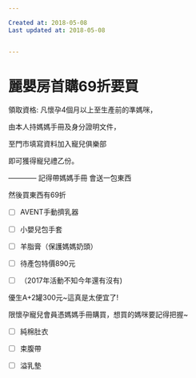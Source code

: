 ```yaml
---

Created at: 2018-05-08
Last updated at: 2018-05-08


---
```


# 麗嬰房首購69折要買


領取資格: 凡懷孕4個月以上至生產前的準媽咪，

由本人持媽媽手冊及身分證明文件，

至門市填寫資料加入寵兒俱樂部

即可獲得寵兒禮乙份。

————
記得帶媽媽手冊
會送一包東西

然後買東西有69折

- [ ] AVENT手動擠乳器
- [ ] 小嬰兒包手套
- [ ] 羊脂膏（保護媽媽奶頭）
- [ ] 待產包特價890元

- [ ] （2017年活動不知今年還有沒有)

優生A+2罐300元~這真是太便宜了!

限懷孕寵兒會員憑媽媽手冊購買，想買的媽咪要記得把握~
- [ ] 純棉肚衣
- [ ] 束腹帶
- [ ] 溢乳墊

